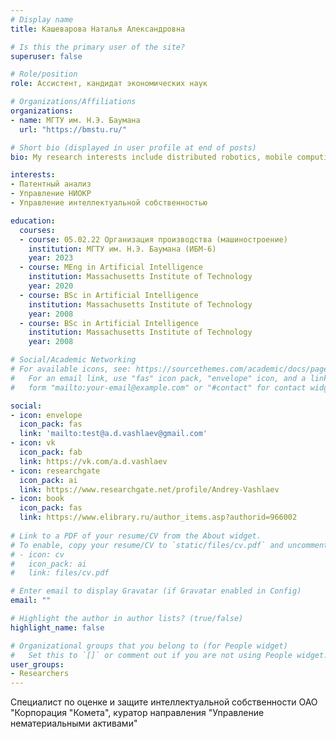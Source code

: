 ```yaml
---
# Display name
title: Кашеварова Наталья Александровна

# Is this the primary user of the site?
superuser: false

# Role/position
role: Ассистент, кандидат экономических наук

# Organizations/Affiliations
organizations:
- name: МГТУ им. Н.Э. Баумана
  url: "https://bmstu.ru/"

# Short bio (displayed in user profile at end of posts)
bio: My research interests include distributed robotics, mobile computing and programmable matter.

interests:
- Патентный анализ
- Управление НИОКР
- Управление интеллектуальной собственностью

education:
  courses:
  - course: 05.02.22 Организация производства (машиностроение)
    institution: МГТУ им. Н.Э. Баумана (ИБМ-6)
    year: 2023
  - course: MEng in Artificial Intelligence
    institution: Massachusetts Institute of Technology
    year: 2020
  - course: BSc in Artificial Intelligence
    institution: Massachusetts Institute of Technology
    year: 2008
  - course: BSc in Artificial Intelligence
    institution: Massachusetts Institute of Technology
    year: 2008

# Social/Academic Networking
# For available icons, see: https://sourcethemes.com/academic/docs/page-builder/#icons
#   For an email link, use "fas" icon pack, "envelope" icon, and a link in the
#   form "mailto:your-email@example.com" or "#contact" for contact widget.

social:
- icon: envelope
  icon_pack: fas
  link: 'mailto:test@a.d.vashlaev@gmail.com'
- icon: vk
  icon_pack: fab
  link: https://vk.com/a.d.vashlaev
- icon: researchgate
  icon_pack: ai
  link: https://www.researchgate.net/profile/Andrey-Vashlaev
- icon: book
  icon_pack: fas
  link: https://www.elibrary.ru/author_items.asp?authorid=966002
  
# Link to a PDF of your resume/CV from the About widget.
# To enable, copy your resume/CV to `static/files/cv.pdf` and uncomment the lines below.
# - icon: cv
#   icon_pack: ai
#   link: files/cv.pdf

# Enter email to display Gravatar (if Gravatar enabled in Config)
email: ""

# Highlight the author in author lists? (true/false)
highlight_name: false

# Organizational groups that you belong to (for People widget)
#   Set this to `[]` or comment out if you are not using People widget.
user_groups:
- Researchers
---
```


Специалист по оценке и защите интеллектуальной собственности ОАО "Корпорация "Комета", куратор направления "Управление нематериальными активами"

